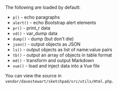 The following are loaded by default:

- `p()` - echo paragraphs
- `alert()` - echo Bootstrap alert elements
- `pr()` - print_r data
- `vd()` - var_dump data
- `dump()` - dump (but don't die)
- `json()` - output objects as JSON
- `ls()` - output objects as list of name:value pairs
- `tb()` - output an array of objects in table format
- `md()` - transform and output Markdown
- `vue()` - load and inject data into a Vue file

You can view the source in `vendor/davestewart/sketchpad/src/utils/Html.php`.
